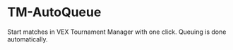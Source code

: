 # TM-AutoQueue
Start matches in VEX Tournament Manager with one click. Queuing is done automatically.
